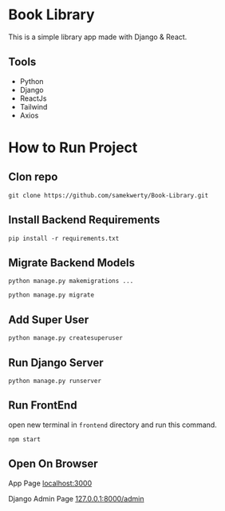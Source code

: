 # Book Library
This is a simple library app made with Django & React.

## Tools

- Python
- Django
- ReactJs
- Tailwind
- Axios

#

# How to Run Project

## Clon repo

```
git clone https://github.com/samekwerty/Book-Library.git
```

## Install Backend Requirements

```
pip install -r requirements.txt
```

## Migrate Backend Models

```
python manage.py makemigrations ...
```

```
python manage.py migrate
```

## Add Super User

```
python manage.py createsuperuser
```

## Run Django Server

```
python manage.py runserver
```

## Run FrontEnd

open new terminal in `frontend` directory and run this command.

```
npm start
```

## Open On Browser

App Page
[localhost:3000](http://localhost:3000/)

Django Admin Page
[127.0.0.1:8000/admin](http://127.0.0.1:8000/admin)
